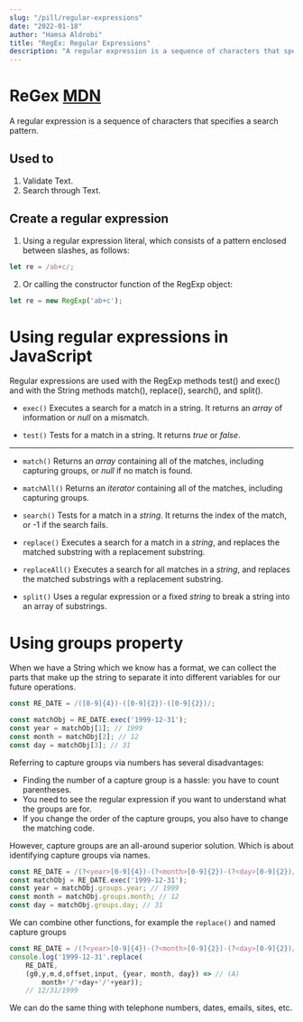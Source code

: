 ```yaml
---
slug: "/pill/regular-expressions"
date: "2022-01-18"
author: "Hamsa Aldrobi"
title: "RegEx: Regular Expressions"
description: "A regular expression is a sequence of characters that specifies a search pattern."
---
```

# ReGex [MDN](https://developer.mozilla.org/en-US/docs/Web/JavaScript/Guide/Regular_Expressions)

A regular expression is a sequence of characters that specifies a search pattern.

## Used to
1. Validate Text.
2. Search through Text.

## Create a regular expression

1. Using a regular expression literal, which consists of a pattern enclosed between slashes, as follows:
```js
let re = /ab+c/;
```
2. Or calling the constructor function of the RegExp object:
```js
let re = new RegExp('ab+c');
```

# Using regular expressions in JavaScript

Regular expressions are used with the RegExp methods test() and exec() and with the String methods match(), replace(), search(), and split().

+ `exec()` Executes a search for a match in a string. It returns an *array* of information or *null* on a mismatch.

+ `test()` Tests for a match in a string. It returns *true* or *false*.
---
+ `match()` Returns an *array* containing all of the matches, including capturing groups, or *null* if no match is found.

+ `matchAll()` Returns an *iterator* containing all of the matches, including capturing groups.

+ `search()` Tests for a match in a *string*. It returns the index of the match, or -1 if the search fails.

+ `replace()` Executes a search for a match in a *string*, and replaces the matched substring with a replacement substring.

+ `replaceAll()` Executes a search for all matches in a *string*, and replaces the matched substrings with a replacement substring.

+ `split()` Uses a regular expression or a fixed *string* to break a string into an array of substrings.

# Using groups property


When we have a String which we know has a format, we can collect the parts that make up the string to separate it into different variables for our future operations. 

```js
const RE_DATE = /([0-9]{4})-([0-9]{2})-([0-9]{2})/;

const matchObj = RE_DATE.exec('1999-12-31');
const year = matchObj[1]; // 1999
const month = matchObj[2]; // 12
const day = matchObj[3]; // 31
```

Referring to capture groups via numbers has several disadvantages:
- Finding the number of a capture group is a hassle: you have to count parentheses.
- You need to see the regular expression if you want to understand what the groups are for.
- If you change the order of the capture groups, you also have to change the matching code.

However, capture groups are an all-around superior solution. Which is about identifying capture groups via names.

```js
const RE_DATE = /(?<year>[0-9]{4})-(?<month>[0-9]{2})-(?<day>[0-9]{2})/;
const matchObj = RE_DATE.exec('1999-12-31');
const year = matchObj.groups.year; // 1999
const month = matchObj.groups.month; // 12
const day = matchObj.groups.day; // 31
```

We can combine other functions, for example the `replace()` and named capture groups

```js
const RE_DATE = /(?<year>[0-9]{4})-(?<month>[0-9]{2})-(?<day>[0-9]{2})/;
console.log('1999-12-31'.replace(
    RE_DATE,
    (g0,y,m,d,offset,input, {year, month, day}) => // (A)
        month+'/'+day+'/'+year));
    // 12/31/1999
```

We can do the same thing with telephone numbers, dates, emails, sites, etc.